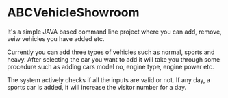 # ABCVehicleShowroom

It's a simple JAVA based command line project where you can add, remove, veiw vehicles you have added etc.

Currently you can add three types of vehicles such as normal, sports and heavy. After selecting the car you want to add it will take you through some procedure such as adding cars model no, engine type, engine power etc.

The system actively checks if all the inputs are valid or not. 
If any day, a sports car is added, it will increase the visitor number for a day. 
